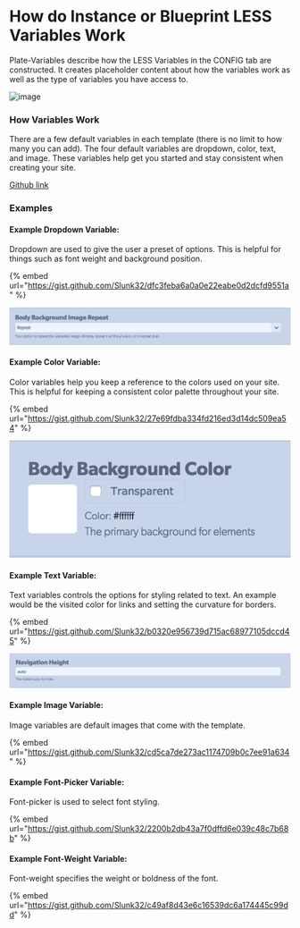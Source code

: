 # How do Instance or Blueprint LESS Variables Work

Plate-Variables describe how the LESS Variables in the CONFIG tab are constructed. It creates placeholder content about how the variables work as well as the type of variables you have access to.

![image](https://wyp1jm.media.zestyio.com/screen-shot-2016-06-07-at-2-22-09-pm.png)

### How Variables Work

There are a few default variables in each template (there is no limit to how many you can add). The four default variables are dropdown, color, text, and image. These variables help get you started and stay consistent when creating your site.

[Github link](https://github.com/zesty-io/plate-starting-foundation/blob/master/plate-variables.xml)

### Examples

#### Example Dropdown Variable:

Dropdown are used to give the user a preset of options. This is helpful for things such as font weight and background position.

{% embed url="https://gist.github.com/Slunk32/dfc3feba6a0a0e22eabe0d2dcfd9551a" %}

![](../../.gitbook/assets/Less-dropdown-example.png)

#### Example Color Variable:&#x20;

Color variables help you keep a reference to the colors used on your site. This is helpful for keeping a consistent color palette throughout your site.&#x20;

{% embed url="https://gist.github.com/Slunk32/27e69fdba334fd216ed3d14dc509ea54" %}

![](../../.gitbook/assets/Less-color-example.png)

#### Example Text Variable:&#x20;

Text variables controls the options for styling related to text. An example would be the visited color for links and setting the curvature for borders.&#x20;

{% embed url="https://gist.github.com/Slunk32/b0320e956739d715ac68977105dccd45" %}

![](../../.gitbook/assets/Less-nav-height.png)

#### Example Image Variable:&#x20;

Image variables are default images that come with the template.

{% embed url="https://gist.github.com/Slunk32/cd5ca7de273ac1174709b0c7ee91a634" %}

#### Example Font-Picker Variable:

Font-picker is used to select font styling.

{% embed url="https://gist.github.com/Slunk32/2200b2db43a7f0dffd6e039c48c7b68b" %}

#### Example Font-Weight Variable:

Font-weight specifies the weight or boldness of the font.

{% embed url="https://gist.github.com/Slunk32/c49af8d43e6c16539dc6a174445c99dd" %}
